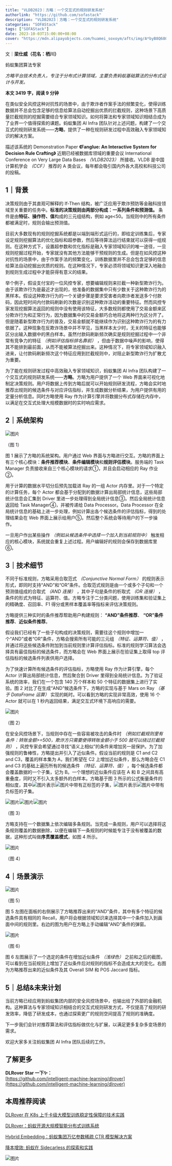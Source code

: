 ```yaml
---
title: "VLDB2023｜方略：一个交互式的规则研发系统"
authorlink: "https://github.com/sofastack"
description: "VLDB2023｜方略：一个交互式的规则研发系统"
categories: "SOFAStack"
tags: ["SOFAStack"]
date: 2023-10-03T15:00:00+08:00
cover: "https://mdn.alipayobjects.com/huamei_soxoym/afts/img/A*byB8Q68O4HoAAAAAAAAAAAAADrGAAQ/original"
---
```


文｜**梁仕威（花名：栖川）**

蚂蚁集团算法专家

*方略平台技术负责人，专注于分布式计算领域，主要负责蚂蚁基础算法的分布式设计与开发。*

**本文 3419 字，阅读 9 分钟**

在类似安全风控这种对抗性的场景中，由于欺诈者作案手法的频繁变化，使得训练数据并不总会包含足够的信息给算法自动挖掘出优质的拦截规则，这种场景下高质量拦截规则的挖掘需要结合专家领域知识。如何将算法和专家领域知识相结合成为了业界一个值得探索的课题。蚂蚁集团 AI Infra 团队针对上述问题，构建了一个交互式的规则研发系统——**方略**，提供了一种在规则研发过程中高效融入专家领域知识的解决方案。  

描述该系统的 Demonstration Paper **《Fanglue: An Interactive System for Decision Rule Crafting》** 近期已经被数据库领域的重要会议 International Conference on Very Large Data Bases *（VLDB2023）* 所接收。VLDB 是中国计算机学会 *（CCF）* 推荐的 A 类会议，每年都会吸引国内外各大高校和科技公司的投稿。

## 1｜背景

决策规则由于其直观可解释的 If-Then 结构，被广泛应用于欺诈预防等金融科技领域至关重要的任务中。**标准的决策规则由两部分构成：一系列条件和预测值。** 条件是由**特征、操作符、值**构成的三元组结构，例如 age<50。当规则中的所有条件都被满足时，规则会输出预测值。

目前大多数现有的规则挖掘系统都是以端到端形式运行的，即给定训练集后，专家设定规则挖掘算法的优化指标和超参数，然后等待算法运行结束就可以获得一组规则。在这种方式下，设置超参数和优化指标是融入专家领域知识的唯一途径，一旦规则挖掘过程开始，专家就没有其他方法能够干预规则的生成。但是在如风控这种对抗性的场景中，由于作案手法的频繁变化，训练数据里并不总会包含足够的信息给算法自动挖掘出优质的规则。在这种情况下，专家必须将领域知识更深入地融合到规则生成过程中才能获得有意义的结果。

举个例子，假设支付宝的一位风控专家，想要编辑规则来拦截一种新型欺诈行为。由于该欺诈行为是最近才出现的，他准备的数据集中只有少数关于这种欺诈行为的黑样本。假设这种欺诈行为的一个关键步骤是要求受害者向欺诈者发送多个付款码，因此短时间内付款码刷新的次数是识别这种欺诈活动的重要特征。然而风控专家发现挖掘算法返回的规则中没有使用该特征，大多数规则都使用了交易金额来区分欺诈行为和正常行为，因为数据集中的交易金额巧合地将这两种行为区分开了。但是随着新型欺诈行为的普及，交易金额就不能继续作为识别这种欺诈行为的有力依据了。这种现象在反欺诈场景中并不罕见，当黑样本太少时，无关的特征也能够区分出输入数据中的黑白样本。虽然付款码刷新频次确实是规则挖掘过程中一个非常有竞争力的特征 *（例如评估指标排名靠前）* ，但由于数据中噪声的影响，使得其不能排到最前面，从而不能被算法挖掘出来。这种情况下，将专家领域知识融入进来，让付款码刷新频次这个特征应用到拦截规则中，对阻止新型欺诈行为扩散尤为重要。

为了能在规则研发过程中高效融入专家领域知识，蚂蚁集团 AI Infra 团队构建了一个交互式的规则研发系统——**方略**。方略为用户提供了一个 Web 界面来可视化地制定决策规则。用户将数据上传到方略后就可以开始规则研发流程，方略会实时地推荐出规则的候选条件与对应评估指标，并生成数据分析结果，为用户提供有用的定量分析信息。同时方略使用 Ray 作为计算引擎并将数据分布式存储在内存中，以满足在交互式处理大规模数据时的实时响应需求。

## 2｜系统架构

![图片](https://p3-juejin.byteimg.com/tos-cn-i-k3u1fbpfcp/f6ecd687628048c78ce9e308147308c4~tplv-k3u1fbpfcp-jj-mark:0:0:0:0:q75.image#?w=1080&h=626&s=252749&e=png&b=f2f2f2)

（图 1）

图 1 展示了方略的系统架构。用户通过 Web 界面与方略进行交互。方略的界面上有三个核心模块：**条件推荐模块**、**条件编辑模块**和**规则评估模块**。服务端的 Task Manager 负责接收来自三个核心模块的请求①，并且会启动相应的 Ray 作业②。  

用于计算的数据水平切分后预先加载进 Ray 的一组 Actor 内存里。对于一个特定的计算任务，每个 Actor 都会基于分配到的数据计算出局部统计信息，这些局部统计信息会汇集到 Driver 里进一步处理得到全局统计信息③。然后全局统计信息返回给 Task Manager④，并被传递给 Data Processor。Data Processor 在全局统计信息的基础上进一步处理，例如计算出各个候选条件的评估指标，得到的处理结果会在 Web 界面上展示给用户⑤。然后整个系统会等待用户的下一步操作。

一旦用户作出某些操作 *（例如从候选条件中选择一个加入到当前规则中）* 触发相应的核心模块，系统就会重复上述过程。用户编辑好的规则会保存到数据库里⑥。

## 3｜技术细节

不同于标准规则，方略采用合取范式 *（Conjunctive Normal Form）* 的规则表示形式，即同时支持“AND”和“OR”条件。合取范式规则是由一个或多个子句和一个预测值组成的合取式 *（AND 连接）* ，其中子句是条件的析取式 *（OR 连接）* ，条件的形式为特征、运算符、值。方略专注于二分类问题，使用训练集和验证集上的精确度、召回率、F1 得分或黑样本覆盖率等指标来评估决策规则。

方略提供三种实时的条件推荐帮助用户构建规则： **“AND”条件推荐**、 **“OR”条件推荐**、**近似条件推荐**。

假设我们已经有了一些子句构成的决策规则，需要往这个规则中增加一个“AND”或者“OR”条件，方略会搜索所有可能的三元组 *（特征、运算符、值）* ，并通过将这些候选条件附加到当前规则里计算评估指标。标准的规则学习算法会选择具有最佳指标的候选条件，而方略会在 Web 界面上展示在验证集上取得 top 评估指标的候选条件列表供用户选择。

为了快速计算所有候选条件的评估指标，方略使用 Ray 作为计算引擎，每个 Actor 计算出局部统计信息，然后聚合到 Driver 里得到全局统计信息。为了验证系统的效率，我们在一个包含 140 万个样本和 50 个特征的数据集上进行了实验。图 2 对比了在生成“AND”候选条件下，方略的实现与基于 Mars on Ray *（基于 DataFrame 运算）* 实现的耗时。可以看到方略的实现非常高效，使用 16 个 Actor 就可以在 1 秒内返回结果，满足交互式环境下高响应的需要。

![图片](https://p3-juejin.byteimg.com/tos-cn-i-k3u1fbpfcp/479e2fd870ff4df6b0b700a05a8bd9bc~tplv-k3u1fbpfcp-jj-mark:0:0:0:0:q75.image#?w=1080&h=581&s=126498&e=png&b=ffffff)

（图 2）

在安全风控场景下，当规则中存在一些容易被攻击的条件时 *（例如拦截规则里有条件：转账金额>=500，欺诈方只需要使得转账金额小于 500 就可以绕过拦截规则）* ，风控专家会希望通过寻找“语义上相似”的条件来增加另一层保护。为了加强规则的鲁棒性，方略提出并引入了近似条件。假设当前的规则是 C1 and C2 and C3，覆盖的样本集为 A，我们希望在 C2 上增加近似条件，那么方略会在 C1 and C3 的基础上遍历所有的候选条件 *（特征、运算符、值）* ，每个候选条件都会覆盖数据的一个子集，记为 B。一个理想的近似条件应该在 A 和 B 之间具有高重叠度，同时又不引入太多额外的白样本。方略基于图 3 所示的公式衡量条件的相似度，其中![图片](https://p3-juejin.byteimg.com/tos-cn-i-k3u1fbpfcp/7e0c058a4f9f4bd39670b72362ac1d54~tplv-k3u1fbpfcp-jj-mark:0:0:0:0:q75.image#?w=88&h=58&s=8354&e=png&b=fffefe)表示![图片](https://p3-juejin.byteimg.com/tos-cn-i-k3u1fbpfcp/00d8740e858f410dbc3570d2ba9f3c7f~tplv-k3u1fbpfcp-jj-mark:0:0:0:0:q75.image#?w=48&h=52&s=7224&e=png&b=fffefe)中带有正标签的子集，![图片](https://p3-juejin.byteimg.com/tos-cn-i-k3u1fbpfcp/0907429ba6ac4e5c9c3701d4f2151232~tplv-k3u1fbpfcp-jj-mark:0:0:0:0:q75.image#?w=96&h=54&s=8551&e=png&b=fffefe)表示![图片](https://p3-juejin.byteimg.com/tos-cn-i-k3u1fbpfcp/8116369e66c64e0788bdb9f5cd776007~tplv-k3u1fbpfcp-jj-mark:0:0:0:0:q75.image#?w=48&h=52&s=7224&e=png&b=fffefe)中带有负标签的子集。

![图片](https://p3-juejin.byteimg.com/tos-cn-i-k3u1fbpfcp/60d169f81eff4b699a312cd4ac22f7a4~tplv-k3u1fbpfcp-jj-mark:0:0:0:0:q75.image#?w=864&h=166&s=47952&e=png&b=fffefe)![图片](https://p3-juejin.byteimg.com/tos-cn-i-k3u1fbpfcp/bb8f61a5e1db4e7b91432e0cce6efae4~tplv-k3u1fbpfcp-jj-mark:0:0:0:0:q75.image#?w=794&h=158&s=43669&e=png&b=fffefe)![图片](https://p3-juejin.byteimg.com/tos-cn-i-k3u1fbpfcp/1e2643c615f34daca6f987a25bcb1bd0~tplv-k3u1fbpfcp-jj-mark:0:0:0:0:q75.image#?w=1080&h=113&s=89209&e=png&b=fefcfc)

（图 3）

方略支持在一个数据集上依次编辑多条规则。当完成一条规则，用户可以选择将这条规则覆盖的数据删除，以便在编辑下一条规则的时候能专注于没有被覆盖的数据，这种形式叫做**序贯覆盖模式**，如图 4 所示。

![图片](https://p3-juejin.byteimg.com/tos-cn-i-k3u1fbpfcp/aaf581383fb5465aa1aa87fd8e3ee264~tplv-k3u1fbpfcp-jj-mark:0:0:0:0:q75.image#?w=1080&h=850&s=239819&e=png&b=fefefe)

（图 4）

## 4｜场景演示

![图片](https://p3-juejin.byteimg.com/tos-cn-i-k3u1fbpfcp/666dae7449874c338bb29fe2c7ef3ef1~tplv-k3u1fbpfcp-jj-mark:0:0:0:0:q75.image#?w=1080&h=333&s=103468&e=png&b=fcfcfc)

（图 5）

图 5 左图在面板的右侧展示了方略推荐出来的“AND”条件，其中有多个特征的候选条件具有相同的 Recall，用户将会根据领域知识来选择其中一个条件加入到画面中间的规则里。右边的图为用户在方略上手动编辑“AND”条件的弹窗。

![图片](https://p3-juejin.byteimg.com/tos-cn-i-k3u1fbpfcp/1eb74e61d88a45bca650bf63455d2bd6~tplv-k3u1fbpfcp-jj-mark:0:0:0:0:q75.image#?w=1080&h=623&s=337533&e=png&b=fefefe)

（图 6）

图 6 左图展示了一个选定的条件在增加近似条件 *（浅绿色）* 之前和之后的截图，可以看到在当前规则上增加了近似条件后对规则的指标不会造成太大的变化。右图为方略推荐出来的近似条件及其 Overall SIM 和 POS Jaccard 指标。

## 5｜总结&未来计划  

当前方略已经应用到蚂蚁集团内部的安全风控场景中，也输出给了外部的金融机构。这种算法与专家领域知识相结合的交互式规则研发方式，不仅提高了规则的研发效率，降低了研发成本，也通过探索更广的规则空间提高了规则的准确度。

下一步我们会针对推荐算法和评估指标做优化与扩展，以满足更多复杂多变场景的需求。

欢迎大家多关注蚂蚁集团 AI Infra 团队后续的工作。

## 了解更多

**DLRover Star 一下✨：**  
[https://github.com/intelligent-machine-learning/dlrover](https://github.com/intelligent-machine-learning/dlrover)

## 本周推荐阅读

[DLRover 在 K8s 上千卡级大模型训练稳定性保障的技术实践](http://mp.weixin.qq.com/s?__biz=MzUzMzU5Mjc1Nw==&mid=2247542032&idx=1&sn=ae2a0c66f480fa2e8f98ce3d4a9d8890&chksm=faa3cacacdd443dc0712e1b9204cbd3d98ab2b20889646bd5c21407dc21582af390088ae38a7&scene=21)

[DLRover：蚂蚁开源大规模智能分布式训练系统](http://mp.weixin.qq.com/s?__biz=MzUzMzU5Mjc1Nw==&mid=2247526048&idx=1&sn=3b15877be6c51d7faf0cb0def8dd8f2c&chksm=faa3897acdd4006c3d4e9984ff8d2c48198aca74115e03ac0becddbbe649a2494ba66f81e26f&scene=21)

[Hybrid Embedding：蚂蚁集团万亿参数稀疏 CTR 模型解决方案](http://mp.weixin.qq.com/s?__biz=MzUzMzU5Mjc1Nw==&mid=2247538202&idx=1&sn=3821df8df57526b223e2fb0a12c3674e&chksm=faa3b9c0cdd430d674d5449404c5a7349b89a9e6e334a6e206f23ed30d62023639d7540dcf25&scene=21)

[降本增效: 蚂蚁在 Sidecarless 的探索和实践](http://mp.weixin.qq.com/s?__biz=MzUzMzU5Mjc1Nw==&mid=2247517989&idx=1&sn=1b49b68c9281d0c2514fa4caa38284fb&chksm=faa368ffcdd4e1e9fa5361d6ea376bbc426272c7a32250cc67ae27dcd84a6113b4a016a1518d&scene=21)

![图片](https://p3-juejin.byteimg.com/tos-cn-i-k3u1fbpfcp/6430b24ce7a44459abb84aaf2e991383~tplv-k3u1fbpfcp-jj-mark:0:0:0:0:q75.image#?w=1080&h=792&s=66602&e=jpg&b=fefefe)
